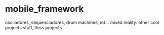 # mobile_framework
osciladores, sequenciadores, drum machines, iot... mixed reality.
other cool projects stuff, floss projects
